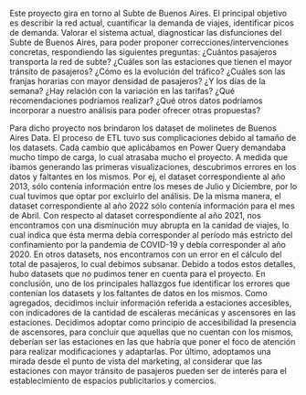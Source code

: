 Este proyecto gira en torno al Subte de Buenos Aires. El principal objetivo es describir la red actual, cuantificar la demanda de viajes, identificar picos de demanda. Valorar el sistema actual, diagnosticar las disfunciones del Subte de Buenos Aires, para poder proponer correcciones/intervenciones concretas, respondiendo las siguientes preguntas: 
¿Cuántos pasajeros transporta la red de subte?
¿Cuáles son las estaciones que tienen el mayor tránsito de pasajeros?
¿Cómo es la evolución del tráfico?
¿Cuáles son las franjas horarias con mayor densidad de pasajeros?
¿Y los días de la semana?
¿Hay relación con la variación en las tarifas?
¿Qué recomendaciones podríamos realizar?
¿Qué otros datos podríamos incorporar a nuestro análisis para poder ofrecer otras propuestas?

Para dicho proyecto nos brindaron los dataset de molinetes de Buenos Aires Data. 
El proceso de ETL tuvo sus complicaciones debido al tamaño de los datasets. Cada cambio que aplicábamos en Power Query demandaba mucho timpo de carga, lo cual atrasaba mucho el proyecto. A medida que íbamos generando las primeras visualizaciones, descubrimos errores en los datos y faltantes en los mismos. Por ej, el dataset correspondiente al año 2013, sólo contenía información entre los meses de Julio y Diciembre, por lo cual tuvimos que optar por excluirlo del análisis. De la misma manera, el dataset correspondiente al año 2022 sólo contenía información para el mes de Abril. Con respecto al dataset correspondiente al año 2021, nos encontramos con una disminución muy abrupta en la canidad de viajes, lo cual indica que ésta merma debía corresponder al período más estricto del confinamiento por la pandemia de COVID-19 y debía corresponder al año 2020. En otros datasets, nos encontramos con un error en el cálculo del total de pasajeros, lo cual debimos subsanar. Debido a todos estos detalles, hubo datasets que no pudimos tener en cuenta para el proyecto. En conclusión, uno de los principales hallazgos fue identificar los errores que contenían los datasets y los faltantes de datos en los mismos. Como agregados, decidimos incluir información referida a estaciones accesibles, con indicadores de la cantidad de escaleras mecánicas y ascensores en las estaciones. Decidimos adoptar como principio de accesibilidad la presencia de ascensores, para concluir que aquellas que no cuentan con los mismos, deberían ser las estaciones en las que habría que poner el foco de atención para realizar modificaciones y adaptarlas. Por último, adoptamos una mirada desde el punto de vista del marketing, al considerar que las estaciones con mayor tránsito de pasajeros pueden ser de interés para el establecimiento de espacios publicitarios y comercios.
